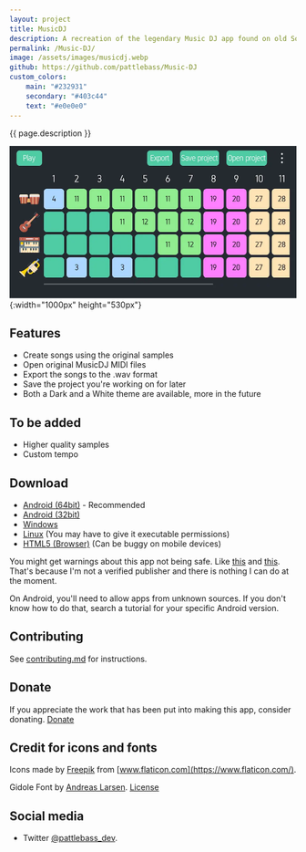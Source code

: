 ```yaml
---
layout: project
title: MusicDJ
description: A recreation of the legendary Music DJ app found on old Sony Ericsson phones
permalink: /Music-DJ/
image: /assets/images/musicdj.webp
github: https://github.com/pattlebass/Music-DJ
custom_colors:
    main: "#232931"
    secondary: "#403c44"
    text: "#e0e0e0"
---
```


{{ page.description }}

![MusicDJ image](/assets/images/musicdj.webp){:width="1000px" height="530px"}

## Features
* Create songs using the original samples
* Open original MusicDJ MIDI files
* Export the songs to the .wav format
* Save the project you're working on for later
* Both a Dark and a White theme are available, more in the future

## To be added
* Higher quality samples
* Custom tempo

## Download

* [Android (64bit)](https://github.com/pattlebass/Music-Dj/releases/latest/download/MusicDJ_64bit.apk) - Recommended 
* [Android (32bit)](https://github.com/pattlebass/Music-Dj/releases/latest/download/MusicDJ_32bit.apk)
* [Windows](https://github.com/pattlebass/Music-Dj/releases/latest/download/MusicDJ.Windows.zip)
* [Linux](https://github.com/pattlebass/Music-Dj/releases/latest/download/MusicDJ.Linux.zip) (You may have to give it executable permissions)
* [HTML5 (Browser)](https://pattlebass.itch.io/musicdj) (Can be buggy on mobile devices)

You might get warnings about this app not being safe. Like [this](https://i.stack.imgur.com/LlLiX.png) and [this](https://i.imgur.com/VlnKgTB.png). That's because I'm not a verified publisher and there is nothing I can do at the moment.

On Android, you'll need to allow apps from unknown sources. If you don't know how to do that, search a tutorial for your specific Android version.

## Contributing
See [contributing.md](https://github.com/pattlebass/Music-DJ/blob/main/CONTRIBUTING.md) for instructions.

## Donate
If you appreciate the work that has been put into making this app, consider donating.
[Donate](https://www.paypal.me/pattlebass)

## Credit for icons and fonts
Icons made by [Freepik](https://www.flaticon.com/authors/freepik) from [www.flaticon.com](https://www.flaticon.com/).

Gidole Font by [Andreas Larsen](https://twitter.com/larsenwork). [License](/assets/fonts/GidoleFont/License.txt)

## Social media
* Twitter [@pattlebass_dev](https://twitter.com/pattlebass_dev).